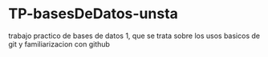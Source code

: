 # TP-basesDeDatos-unsta
trabajo practico de bases de datos 1, que se trata sobre los usos basicos de git y familiarizacion con github
